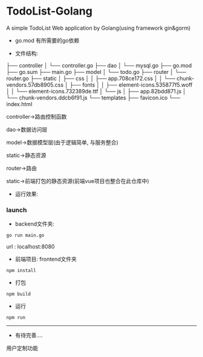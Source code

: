 # TodoList-Golang
A simple TodoList Web application by Golang(using framework gin&amp;gorm)





* go.mod 有所需要的go依赖



* 文件结构:

 ├── controller
 │   └── controller.go
 ├── dao
 │   └── mysql.go
 ├── go.mod
 ├── go.sum
 ├── main.go
 ├── model
 │   └── todo.go
 ├── router
 │   └── router.go
 ├── static
 │   ├── css
 │   │   ├── app.708ce172.css
 │   │   └── chunk-vendors.57db8905.css
 │   ├── fonts
 │   │   ├── element-icons.535877f5.woff
 │   │   └── element-icons.732389de.ttf
 │   └── js
 │       ├── app.82bdd871.js
 │       └── chunk-vendors.ddcb6f91.js
 └── templates
     ├── favicon.ico
     └── index.html



controller->路由控制函数

dao->数据访问层

model->数据模型层(由于逻辑简单, 与服务整合)

static->静态资源

router->路由

static->前端打包的静态资源(前端vue项目也整合在此仓库中)



* 运行效果:









### launch



* backend文件夹: 



`go run main.go` 



url : localhost:8080



* 前端项目: frontend文件夹



`npm install`



* 打包

`npm build`



* 运行

`npm run`



---

* 有待完善....

用户定制功能
